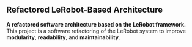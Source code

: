 ## Refactored LeRobot-Based Architecture

**A refactored software architecture based on the LeRobot framework.**  
This project is a software refactoring of the LeRobot system to improve **modularity**, **readability**, and **maintainability**.


